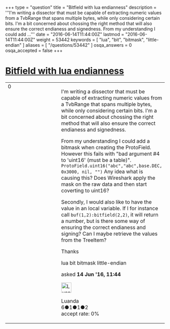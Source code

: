 +++
type = "question"
title = "Bitfield with lua endianness"
description = '''I&#x27;m writing a dissector that must be capable of extracting numeric values from a TvbRange that spans multiple bytes, while only considering certain bits. I&#x27;m a bit concerned about chossing the right method that will also ensure the correct endianess and signedness. From my understanding I could add ...'''
date = "2016-06-14T11:44:00Z"
lastmod = "2016-06-14T11:44:00Z"
weight = 53442
keywords = [ "lua", "bit", "bitmask", "little-endian" ]
aliases = [ "/questions/53442" ]
osqa_answers = 0
osqa_accepted = false
+++

<div class="headNormal">

# [Bitfield with lua endianness](/questions/53442/bitfield-with-lua-endianness)

</div>

<div id="main-body">

<div id="askform">

<table id="question-table" style="width:100%;"><colgroup><col style="width: 50%" /><col style="width: 50%" /></colgroup><tbody><tr class="odd"><td style="width: 30px; vertical-align: top"><div class="vote-buttons"><div id="post-53442-score" class="post-score" title="current number of votes">0</div><div id="favorite-count" class="favorite-count"></div></div></td><td><div id="item-right"><div class="question-body"><p>I'm writing a dissector that must be capable of extracting numeric values from a TvbRange that spans multiple bytes, while only considering certain bits. I'm a bit concerned about chossing the right method that will also ensure the correct endianess and signedness.</p><p>From my understanding I could add a bitmask when creating the ProtoField. However this fails with "bad argument #4 to 'uint16' (must be a table)". <code>ProtoField.uint16("abc","abc",base.DEC, 0x3000, nil, "")</code> Any idea what is causing this? Does Wireshark apply the mask on the raw data and then start coverting to uint16?</p><p>Secondly, I would also like to have the value in an local variable. If I for instance call <code>buf(1,2):bitfield(2,2)</code>, it will return a number, but is there some way of ensuring the correct endianess and signing? Can I maybe retrieve the values from the TreeItem?</p><p>Thanks</p></div><div id="question-tags" class="tags-container tags">lua bit bitmask little-endian</div><div id="question-controls" class="post-controls"></div><div class="post-update-info-container"><div class="post-update-info post-update-info-user"><p>asked <strong>14 Jun '16, 11:44</strong></p><img src="https://secure.gravatar.com/avatar/d735898289dc3174f1a9a17cf45070d0?s=32&amp;d=identicon&amp;r=g" class="gravatar" width="32" height="32" alt="Luanda&#39;s gravatar image" /><p>Luanda<br />
<span class="score" title="6 reputation points">6</span><span title="1 badges"><span class="badge1">●</span><span class="badgecount">1</span></span><span title="1 badges"><span class="silver">●</span><span class="badgecount">1</span></span><span title="2 badges"><span class="bronze">●</span><span class="badgecount">2</span></span><br />
<span class="accept_rate" title="Rate of the user&#39;s accepted answers">accept rate:</span> <span title="Luanda has no accepted answers">0%</span></p></div></div><div id="comments-container-53442" class="comments-container"></div><div id="comment-tools-53442" class="comment-tools"></div><div class="clear"></div><div id="comment-53442-form-container" class="comment-form-container"></div><div class="clear"></div></div></td></tr></tbody></table>

</div>

</div>

